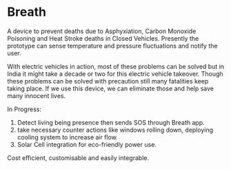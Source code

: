 # Breath
 A device to prevent deaths due to Asphyxiation, Carbon Monoxide Poisoning and Heat Stroke deaths in Closed Vehicles. 
Presently the prototype can sense temperature and pressure fluctuations and notify the user.

With electric vehicles in action, most of these problems can be solved but in India it might take a decade or two for this electric vehicle takeover. Though these problems can be solved with precaution still many fatalities keep taking place. If we use this device, we can eliminate those and help save many innocent lives.

In Progress:
1. Detect living being presence then sends SOS through Breath app. 
2. take necessary counter actions like windows rolling down, deploying cooling system to increase air flow.
3. Solar Cell integration for eco-friendly power use.

Cost efficient, customisable and easily integrable.
